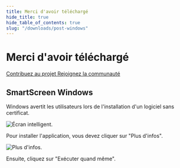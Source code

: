 ```yaml
---
title: Merci d'avoir téléchargé
hide_title: true
hide_table_of_contents: true
slug: "/downloads/post-windows"
---
```


<div className="text-center margin-top--xl">

# Merci d'avoir téléchargé

<div className="row margin-bottom--lg padding--sm flex-center">
<a className="button button--outline button--warning button--lg margin--sm" href="/contributing">
  Contribuez au projet
</a>
<a className="button button--outline button--info button--lg margin--sm" href="https://linwood.dev/matrix">
  Rejoignez la communauté
</a>

</div>

## SmartScreen Windows


Windows avertit les utilisateurs lors de l'installation d'un logiciel sans certificat.

![Écran intelligent](/img/smart-screen.png).

Pour installer l'application, vous devez cliquer sur "Plus d'infos".

![Plus d'infos](/img/smart-screen-more-info.png).

Ensuite, cliquez sur "Exécuter quand même".

</div>
